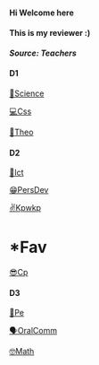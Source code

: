 <link rel="icon" href="https://actwu.github.io/src/favicon.svg" sizes="any" type="image/svg+xml" />

<link rel="stylesheet"
href="https://actwu.github.io/Web-Dev/mdfutr.css"/>

#### Hi Welcome here
#### This is my reviewer :)
***Source: Teachers***

#### D1
[🌱Science](/key/science.md)

[💻Css](/key/css.md)

[🙏Theo]()

#### D2

[🛜Ict](/key/ict.md)

[😁PersDev](/key/IMG_0155.jpeg)

[✌️Kpwkp](/key/kpwkp.md)

# *Fav 
[😎Cp](/key/cp.md)

#### D3 

[🤧Pe](/key/pe.md)

[🗣️OralComm](/key/com.md)

[🤓Math](/key/math.md)


